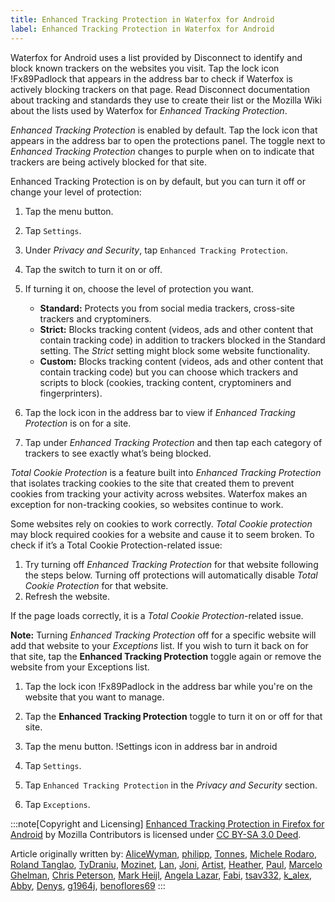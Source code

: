 ```yaml
---
title: Enhanced Tracking Protection in Waterfox for Android
label: Enhanced Tracking Protection in Waterfox for Android
---
```


Waterfox for Android uses a list provided by Disconnect to identify and block known trackers on the websites you visit. Tap the lock icon !Fx89Padlock that appears in the address bar to check if Waterfox is actively blocking trackers on that page. Read Disconnect documentation about tracking and standards they use to create their list or the Mozilla Wiki about the lists used by Waterfox for _Enhanced Tracking Protection_.

_Enhanced Tracking Protection_ is enabled by default. Tap the lock icon that appears in the address bar to open the protections panel. The toggle next to _Enhanced Tracking Protection_ changes to purple when on to indicate that trackers are being actively blocked for that site.

Enhanced Tracking Protection is on by default, but you can turn it off or change your level of protection:

1.  Tap the menu button.
2.  Tap `Settings`.
3.  Under _Privacy and Security_, tap `Enhanced Tracking Protection`.
4.  Tap the switch to turn it on or off.
5.  If turning it on, choose the level of protection you want.
    *   **Standard:** Protects you from social media trackers, cross-site trackers and cryptominers.
    *   **Strict:** Blocks tracking content (videos, ads and other content that contain tracking code) in addition to trackers blocked in the Standard setting. The _Strict_ setting might block some website functionality.
    *   **Custom:** Blocks tracking content (videos, ads and other content that contain tracking code) but you can choose which trackers and scripts to block (cookies, tracking content, cryptominers and fingerprinters).

1.  Tap the lock icon in the address bar to view if _Enhanced Tracking Protection_ is on for a site.
2.  Tap under _Enhanced Tracking Protection_ and then tap each category of trackers to see exactly what’s being blocked.

_Total Cookie Protection_ is a feature built into _Enhanced Tracking Protection_ that isolates tracking cookies to the site that created them to prevent cookies from tracking your activity across websites. Waterfox makes an exception for non-tracking cookies, so websites continue to work.

Some websites rely on cookies to work correctly. _Total Cookie protection_ may block required cookies for a website and cause it to seem broken. To check if it’s a Total Cookie Protection-related issue:

1.  Try turning off _Enhanced Tracking Protection_ for that website following the steps below. Turning off protections will automatically disable _Total Cookie Protection_ for that website.
2.  Refresh the website.

If the page loads correctly, it is a _Total Cookie Protection_\-related issue.

**Note:** Turning _Enhanced Tracking Protection_ off for a specific website will add that website to your _Exceptions_ list. If you wish to turn it back on for that site, tap the **Enhanced Tracking Protection** toggle again or remove the website from your Exceptions list.

1.  Tap the lock icon !Fx89Padlock in the address bar while you're on the website that you want to manage.
2.  Tap the **Enhanced Tracking Protection** toggle to turn it on or off for that site.

1.  Tap the menu button. !Settings icon in address bar in android
    
2.  Tap `Settings`.
3.  Tap `Enhanced Tracking Protection` in the _Privacy and Security_ section.
4.  Tap `Exceptions`.

:::note[Copyright and Licensing]
[Enhanced Tracking Protection in Firefox for Android](https://support.mozilla.org/en-US/kb/enhanced-tracking-protection-firefox-android) by Mozilla Contributors is licensed under [CC BY-SA 3.0 Deed](https://creativecommons.org/licenses/by-sa/3.0/deed.en).

Article originally written by: [AliceWyman](https://support.mozilla.org/en-US/user/AliceWyman/), [philipp](https://support.mozilla.org/en-US/user/philipp/), [Tonnes](https://support.mozilla.org/en-US/user/Tonnes/), [Michele Rodaro](https://support.mozilla.org/en-US/user/michro/), [Roland Tanglao](https://support.mozilla.org/en-US/user/rtanglao/), [TyDraniu](https://support.mozilla.org/en-US/user/TyDraniu/), [Mozinet](https://support.mozilla.org/en-US/user/Mozinet/), [Lan](https://support.mozilla.org/en-US/user/upwinxp/), [Joni](https://support.mozilla.org/en-US/user/heyjoni/), [Artist](https://support.mozilla.org/en-US/user/Artist/), [Heather](https://support.mozilla.org/en-US/user/HBloomer/), [Paul](https://support.mozilla.org/en-US/user/plwt/), [Marcelo Ghelman](https://support.mozilla.org/en-US/user/marcelo.ghelman/), [Chris Peterson](https://support.mozilla.org/en-US/user/cpeterson/), [Mark Heijl](https://support.mozilla.org/en-US/user/markh2/), [Angela Lazar](https://support.mozilla.org/en-US/user/anlazar/), [Fabi](https://support.mozilla.org/en-US/user/Fabi.L/), [tsav332](https://support.mozilla.org/en-US/user/tsav332/), [k\_alex](https://support.mozilla.org/en-US/user/k_alex/), [Abby](https://support.mozilla.org/en-US/user/aparise/), [Denys](https://support.mozilla.org/en-US/user/denyshon/), [g1964j](https://support.mozilla.org/en-US/user/gregoire74jourdain/), [benoflores69](https://support.mozilla.org/en-US/user/benoflores69/)
:::
